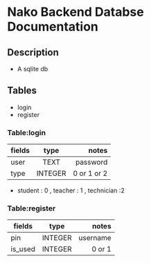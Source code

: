 # Nako Backend Databse Documentation
## Description
- A sqlite db
## Tables
 - login
 - register

### Table:login
| fields        | type           | notes  |
| ------------- |:-------------:| -----:|
| user      | TEXT |   password |
| type | INTEGER      |    0 or 1 or 2|
- student : 0 , teacher : 1 , technician :2

### Table:register
| fields        | type           | notes  |
| ------------- |:-------------:| -----:|
| pin      | INTEGER | username |
| is_used     | INTEGER |   0 or 1 |